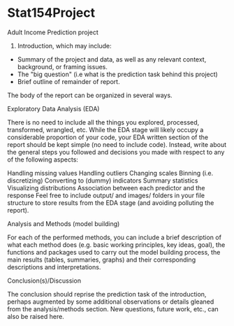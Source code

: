 # Stat154Project
Adult Income Prediction project 

1. Introduction, which may include:
- Summary of the project and data, as well as any relevant context, background, or framing issues.
- The "big question" (i.e what is the prediction task behind this project)
- Brief outline of remainder of report.

The body of the report can be organized in several ways.

 

Exploratory Data Analysis (EDA)

 

There is no need to include all the things you explored, processed, transformed, wrangled, etc. While the EDA stage will likely occupy a considerable proportion of your code, your EDA written section of the report should be kept simple (no need to include code). Instead, write about the general steps you followed and decisions you made with respect to any of the following aspects:

Handling missing values
Handling outliers
Changing scales
Binning (i.e. discretizing)
Converting to (dummy) indicators
Summary statistics
Visualizing distributions
Association between each predictor and the response
Feel free to include output/ and images/ folders in your file structure to store results from the EDA stage (and avoiding polluting the report).

 

Analysis and Methods (model building)

For each of the performed methods, you can include a brief description of what each method does (e.g. basic working principles, key ideas, goal), the functions and packages used to carry out the model building process, the main results (tables, summaries, graphs) and their corresponding descriptions and interpretations.

 

Conclusion(s)/Discussion

The conclusion should reprise the prediction task of the introduction,
perhaps augmented by some additional observations or details gleaned from the analysis/methods section. New questions, future work, etc., can also be raised here.